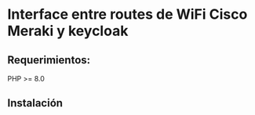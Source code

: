 # Interface entre routes de WiFi Cisco Meraki y keycloak

## Requerimientos:

PHP >= 8.0

## Instalación


